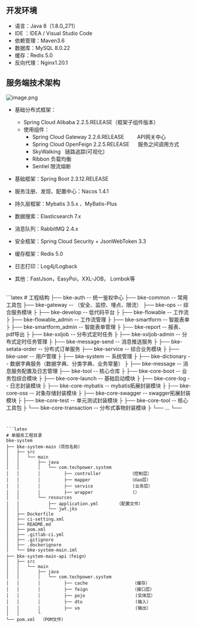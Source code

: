 <a name="agFJY"></a>

## 开发环境


- 语言：Java 8（1.8.0_271）
- IDE ：IDEA / Visual Studio Code
- 依赖管理：Maven3.6
- 数据库：MySQL 8.0.22
- 缓存：Redis 5.0
- 反向代理：Nginx1.20.1



## 服务端技术架构



![image.png](https://pub-static.stcsm.sh.gov.cn/help/1628826194223-89b2575d-ead0-4e6d-8e5f-87d1ca99cc51-20220622152850226.png)

- 基础分布式框架：
   - Spring Cloud Alibaba 2.2.5.RELEASE（框架子组件版本）
   - 使用组件：
      - Spring Cloud Gateway 2.2.6.RELEASE                   API网关中心
      - Spring Cloud OpenFeign 2.2.5.RELEASE                服务之间调用方式
      - SkyWalking                                                       链路追踪(可视化)
      - Ribbon									负载均衡
      - Sentiel									限流熔断  



- 基础框架：Spring Boot 2.3.12.RELEASE
- 服务注册、发现、配置中心：Nacos 1.4.1
- 持久层框架：Mybatis 3.5.x 、MyBatis-Plus
- 数据搜索：Elasticsearch 7.x
- 消息队列：RabbitMQ 2.4.x
- 安全框架：Spring Cloud Security + JsonWebToken 3.3 
- 缓存框架：Redis 5.0
- 日志打印：Log4j/Logback
- 其他：FastJson，EasyPoi，XXL-JOB， Lombok等

<br />
```latex
# 工程结构
├── bke-auth -- 统一鉴权中心
├── bke-common -- 常用工具包
├── bke-gateway -- （安全、监控、埋点、限流）
├── bke-ops -- 综合服务模块
├    ├── bke-develop -- 低代码平台
├    ├── bke-flowable -- 工作流
├    ├── bke-flowable_admin -- 工作流管理
├    ├── bke-smartform -- 智能表单
├    ├── bke-smartform_admin -- 智能表单管理
├    ├── bke-report -- 报表、pdf导出
├    ├── bke-xxljob -- 分布式定时任务
├    ├── bke-xxljob-admin -- 分布式定时任务管理
├    ├── bke-message-send -- 消息推送服务
├    ├── bke-setata-order -- 分布式订单服务
├── bke-service -- 综合业务模块
├    ├── bke-user -- 用户管理
├    ├── bke-system -- 系统管理
├    ├── bke-dictionary -- 数据字典服务（数据字典、分类字典、业务常量）
├    ├── bke-message -- 消息服务配置及日志管理
├── bke-tool -- 核心仓库
├    ├── bke-core-boot -- 业务包综合模块
├    ├── bke-core-launch -- 基础启动模块
├    ├── bke-core-log -- 日志封装模块 
├    ├── bke-core-mybatis -- mybatis拓展封装模块 
├    ├── bke-core-oss -- 对象存储封装模块 
├    ├── bke-core-swagger -- swagger拓展封装模块 
├    ├── bke-core-test -- 单元测试封装模块 
├    ├── bke-core-tool -- 核心工具包 
├    └── bke-core-transaction -- 分布式事物封装模块
├    └── ...
└──

```


```latex
# 单服务工程目录
bke-system
├── bke-system-main（项目名称）
│   ├── src
│   │   └── main
│   │       ├── java
│   │       │   └── com.techpower.system   
│   │       │         ├── controller           （控制层）
│   │       │         ├── mapper               （dao层）
│   │       │         ├── service               (业务层）
│   │       │         ├── wrapper               (） 
│   │       └── resources
│   │           ├── application.yml       （配置文件）
│   │           └── jwt.jks
│   ├── Dockerfile
│   ├── ci-setting.xml
│   ├── README.md
│   ├── pom.xml
│   ├── .gitlab-ci.yml
│   ├── .gitignore
│   ├── .dockerignore
│   └── bke-system-main.iml
├── bke-system-main-api（feign）
│   ├── src
│   │   └── main
│   │       ├── java
│   │       │   └── com.techpower.system   
│   │       │         ├── cache                 （缓存）
│   │       │         ├── feign                 （接口层）
│   │       │         ├── pojo                   (实体层）
│   │       │         ├── dto                    (输入）
│   │       │         ├── vo                     (输出） 
│   │       └
└── pom.xml  （POM文件）
```
